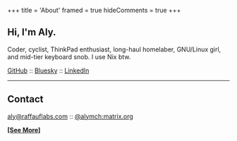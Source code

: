 +++
title = 'About'
framed = true
hideComments = true
+++

## Hi, I'm Aly.

Coder, cyclist, ThinkPad enthusiast, long-haul homelaber, GNU/Linux girl, and mid-tier keyboard snob. I use Nix btw.

[GitHub](https://github.com/alyraffauf) :: [Bluesky](https://bsky.app/profile/aly.ruffruff.party) :: [LinkedIn](https://linkedin.com/in/alyraffauf)

______________________________________________________________________

## Contact

[aly@raffauflabs.com](mailto:aly@raffauflabs.com) :: [@alymch:matrix.org](https://matrix.to/#/@alymch:matrix.org)

[**\[See More\]**](/about)

